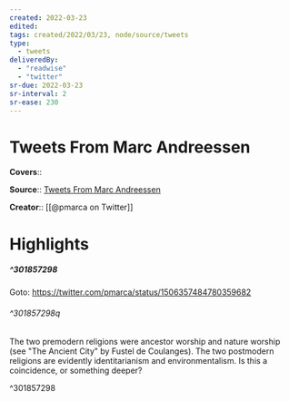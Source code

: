 ```yaml
---
created: 2022-03-23
edited:
tags: created/2022/03/23, node/source/tweets
type: 
  - tweets
deliveredBy: 
  - "readwise"
  - "twitter"
sr-due: 2022-03-23
sr-interval: 2
sr-ease: 230
---
```

# Tweets From Marc Andreessen

**Covers**:: 

**Source**:: [Tweets From Marc Andreessen](https://twitter.com/pmarca)

**Creator**:: [[@pmarca on Twitter]]

# Highlights
##### ^301857298


Goto: https://twitter.com/pmarca/status/1506357484780359682  

###### ^301857298q

The two premodern religions were ancestor worship and nature worship (see "The Ancient City" by Fustel de Coulanges). The two postmodern religions are evidently identitarianism and environmentalism. Is this a coincidence, or something deeper? 

^301857298


